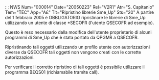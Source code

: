  :  : NWS Num="000014" Date="20050223" Rel="V2R1" Atr="S. Capitanio" Tem="TEC" App="A£" Tit="Ripristino librerie Sme_Up" Sts="20"
A partire del 1 febbraio 2005 è OBBLIGATORIO ripristinare le librerie di Sme_Up utilizzando un utente di classe *SECOFR (l'utente QSECOFR ad esempio).

Questo è reso necessario dalla modifica dell'utente proprietario di alcuni programmi di Sme_Up che è stata portato da  QPGMR a QSECOFR.

Ripristinando tali oggetti utilizzando un profilo utente con autorizzazioni diverse da QSECOFR tali oggetti non vengono creati con le corrette autorizzazioni.

Per verificare il corretto ripristino di tali oggetti è possibile utilizzare il programma B£QS01 (richiamabile tramite call).
